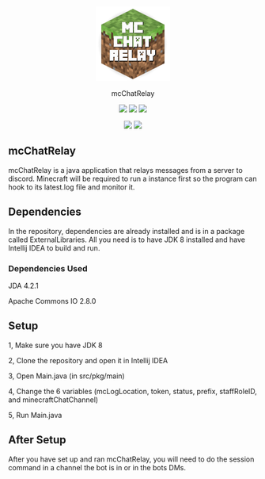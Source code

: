 <p align="center">
<img src="https://raw.githubusercontent.com/udu3324/mcChatRelay/master/src/pkg/Main/icon.png" width="150" alt="icon">
</p>
<p align="center">
	  mcChatRelay
</p>
<p align="center">
	  <img src="https://img.shields.io/badge/java-8-blue">
	  <img src="https://img.shields.io/badge/price-free-green">
	  <img src="https://img.shields.io/github/issues/udu3324/mcchatrelay">
</p>
<p align="center">
  <a href="http://forthebadge.com/"><img src="https://forthebadge.com/images/badges/as-seen-on-tv.svg"/></a>
  <a href="http://forthebadge.com/"><img src="https://forthebadge.com/images/badges/built-with-grammas-recipe.svg"/></a>
</p>
<h2>mcChatRelay</h2>
mcChatRelay is a java application that relays messages from a server to discord. Minecraft will be 
required to run a instance first so the program can hook to its latest.log file and monitor it.

<h2>Dependencies</h2>
In the repository, dependencies are already installed and is in a package called ExternalLibraries. 
All you need is to have JDK 8 installed and have Intellij IDEA to build and run.

<h3>Dependencies Used</h3>
JDA 4.2.1

Apache Commons IO 2.8.0
  
<h2>Setup</h2>
1, Make sure you have JDK 8


2, Clone the repository and open it in Intellij IDEA

3, Open Main.java (in src/pkg/main)

4, Change the 6 variables (mcLogLocation, token, status, prefix,  staffRoleID, and minecraftChatChannel)

5, Run Main.java

<h2>After Setup</h2>
After you have set up and ran mcChatRelay, you will need to do the session command in a channel the bot 
is in or in the bots DMs. 